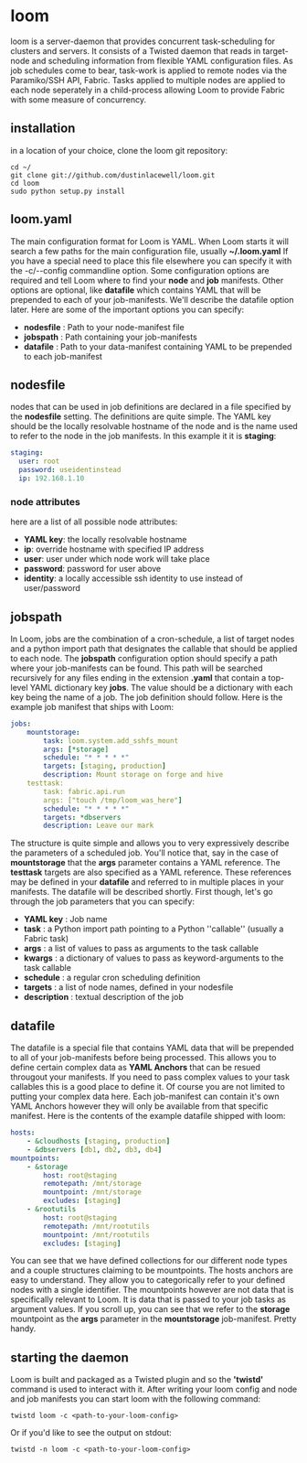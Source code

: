 loom
====

loom is a server-daemon that provides concurrent task-scheduling for clusters and servers. It consists of a Twisted daemon
that reads in target-node and scheduling information from flexible YAML configuration files. As job schedules come to
bear, task-work is applied to remote nodes via the Paramiko/SSH API, Fabric. Tasks applied to multiple nodes are
applied to each node seperately in a child-process allowing Loom to provide Fabric with some measure of concurrency.

installation
------------

in a location of your choice, clone the loom git repository:

    cd ~/
    git clone git://github.com/dustinlacewell/loom.git
    cd loom
    sudo python setup.py install

loom.yaml
---------
The main configuration format for Loom is YAML. When Loom starts it will search a few paths for the main configuration file, usually **~/.loom.yaml** If you have a special need to place this file elsewhere you can specify it with the -c/--config commandline option. Some configuration options are required and tell Loom where to find your **node** and **job** manifests. Other options are optional, like **datafile** which contains YAML that will be prepended to each of your job-manifests. We'll describe the datafile option later. Here are some of the important options you can specify:

 + **nodesfile** : Path to your node-manifest file
 + **jobspath** : Path containing your job-manifests
 + **datafile** : Path to your data-manifest containing YAML to be prepended to each job-manifest

nodesfile
---------
nodes that can be used in job definitions are declared in a file specified by the **nodesfile** setting. The definitions are quite simple. The YAML key should be the locally resolvable hostname of the node and is the name used to refer to the node in the job manifests. In this example it it is **staging**:

```yaml
staging:
  user: root
  password: useidentinstead
  ip: 192.168.1.10
```

### node attributes

here are a list of all possible node attributes:

 + **YAML key**: the locally resolvable hostname
 + **ip**: override hostname with specified IP address
 + **user**: user under which node work will take place
 + **password**: password for user above
 + **identity**: a locally accessible ssh identity to use instead of user/password

jobspath
--------
In Loom, jobs are the combination of a cron-schedule, a list of target nodes and a python import path that designates the callable that should be applied to each node. The **jobspath** configuration option should specify a path where your job-manifests can be found. This path will be searched recursively for any files ending in the extension **.yaml** that contain a top-level YAML dictionary key **jobs**. The value should be a dictionary with each key being the name of a job. The job definition should follow. Here is the example job manifest that ships with Loom:

```yaml
jobs:
    mountstorage:
        task: loom.system.add_sshfs_mount
        args: [*storage]
        schedule: "* * * * *"
        targets: [staging, production]
        description: Mount storage on forge and hive
    testtask:
        task: fabric.api.run
        args: ["touch /tmp/loom_was_here"]
        schedule: "* * * * *"
        targets: *dbservers
        description: Leave our mark
```

The structure is quite simple and allows you to very expressively describe the parameters of a scheduled job. You'll notice that, say in the case of **mountstorage** that the **args** parameter contains a YAML reference. The **testtask** targets are also specified as a YAML reference. These references may be defined in your **datafile** and referred to in multiple places in your manifests. The datafile will be described shortly. First though, let's go through the job parameters that you can specify:

 + **YAML key** : Job name
 + **task** : a Python import path pointing to a Python ''callable'' (usually a Fabric task)
 + **args** : a list of values to pass as arguments to the task callable
 + **kwargs** : a dictionary of values to pass as keyword-arguments to the task callable
 + **schedule** : a regular cron scheduling definition
 + **targets** : a list of node names, defined in your nodesfile
 + **description** : textual description of the job


datafile
--------
The datafile is a special file that contains YAML data that will be prepended to all of your job-manifests before being processed. This allows you to define certain complex data as **YAML Anchors**  that can be resued througout your manifests. If you need to pass complex values to your task callables this is a good place to define it. Of course you are not limited to putting your complex data here. Each job-manifest can contain it's own YAML Anchors however they will only be available from that specific manifest. Here is the contents of the example datafile shipped with loom:

```yaml
hosts: 
    - &cloudhosts [staging, production]
    - &dbservers [db1, db2, db3, db4]
mountpoints:
    - &storage
        host: root@staging
        remotepath: /mnt/storage
        mountpoint: /mnt/storage
        excludes: [staging]
    - &rootutils
        host: root@staging
        remotepath: /mnt/rootutils
        mountpoint: /mnt/rootutils
        excludes: [staging]
```

You can see that we have defined collections for our different node types and a couple structures claiming to be mountpoints. The hosts anchors are easy to understand. They allow you to categorically refer to your defined nodes with a single identifier. The mountpoints however are not data that is specifically relevant to Loom. It is data that is passed to your job tasks as argument values. If you scroll up, you can see that we refer to the **storage** mountpoint as the **args** parameter in the **mountstorage** job-manifest. Pretty handy.

starting the daemon
-------------------

Loom is built and packaged as a Twisted plugin and so the **'twistd'** command is used to interact with it. After writing your loom config and node and job manifests you can start loom with the following command:

    twistd loom -c <path-to-your-loom-config>
    
Or if you'd like to see the output on stdout:

    twistd -n loom -c <path-to-your-loom-config>